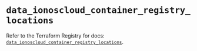 # `data_ionoscloud_container_registry_locations`

Refer to the Terraform Registry for docs: [`data_ionoscloud_container_registry_locations`](https://registry.terraform.io/providers/ionos-cloud/ionoscloud/6.7.17/docs/data-sources/container_registry_locations).
